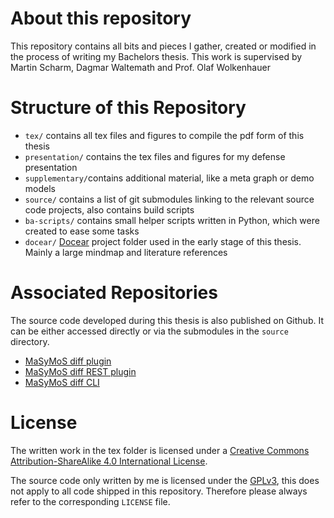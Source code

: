 About this repository
=====================

This repository contains all bits and pieces I gather, created or modified in the process of writing my Bachelors thesis.
This work is supervised by Martin Scharm, Dagmar Waltemath and Prof. Olaf Wolkenhauer 

Structure of this Repository
============================

  * `tex/` contains all tex files and figures to compile the pdf form of this thesis
  * `presentation/` contains the tex files and figures for my defense presentation
  * `supplementary/`contains additional material, like a meta graph or demo models
  * `source/` contains a list of git submodules linking to the relevant source code projects, also contains build scripts
  * `ba-scripts/` contains small helper scripts written in Python, which were created to ease some tasks
  * `docear/` [Docear](http://www.docear.org) project folder used in the early stage of this thesis. Mainly a large mindmap and literature references

Associated Repositories
=======================

The source code developed during this thesis is also published on Github. It can be either accessed directly or via the submodules in the `source` directory.

  * [MaSyMoS diff plugin](https://github.com/FreakyBytes/masymos-diff)
  * [MaSyMoS diff REST plugin](https://github.com/FreakyBytes/masymos-diff-rest)
  * [MaSyMoS diff CLI](https://github.com/FreakyBytes/masymos-diff-cli)

License
=======

The written work in the tex folder is licensed under a [Creative Commons Attribution-ShareAlike 4.0 International License](http://creativecommons.org/licenses/by-sa/4.0/).

The source code only written by me is licensed under the [GPLv3](https://www.gnu.org/licenses/gpl-3.0.html), this does not apply to all code shipped in this repository.
Therefore please always refer to the corresponding `LICENSE` file.
